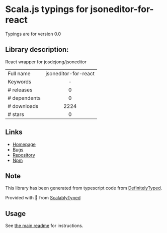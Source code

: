 
# Scala.js typings for jsoneditor-for-react

Typings are for version 0.0

## Library description:
React wrapper for josdejong/jsoneditor

|                    |                 |
| ------------------ | :-------------: |
| Full name          | jsoneditor-for-react |
| Keywords           | - |
| # releases         | 0 |
| # dependents       | 0 |
| # downloads        | 2224 |
| # stars            | 0 |

## Links
- [Homepage](https://github.com/mixj93/jsoneditor-for-react#readme)
- [Bugs](https://github.com/mixj93/jsoneditor-for-react/issues)
- [Repository](https://github.com/mixj93/jsoneditor-for-react)
- [Npm](https://www.npmjs.com/package/jsoneditor-for-react)
    


## Note
This library has been generated from typescript code from [DefinitelyTyped](https://definitelytyped.org).

Provided with :purple_heart: from [ScalablyTyped](https://github.com/oyvindberg/ScalablyTyped)

## Usage
See [the main readme](../../readme.md) for instructions.


